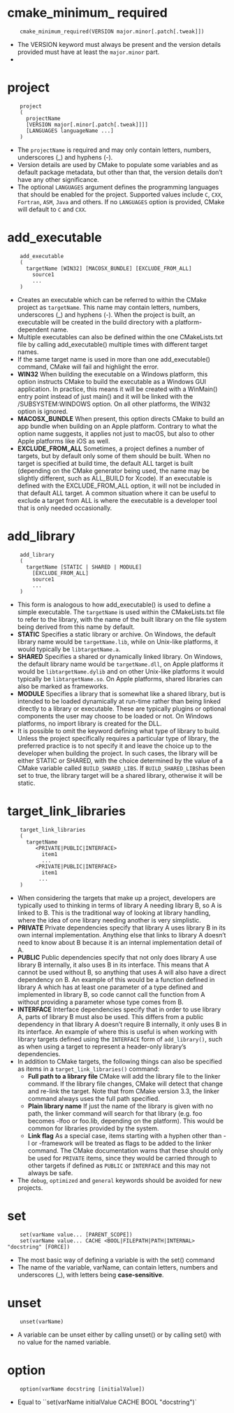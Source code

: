 # cmake\_minimum\_ required

```
	cmake_minimum_required(VERSION major.minor[.patch[.tweak]])
```

* The VERSION keyword must always be present and the version details provided must have at least the `major.minor` part.
* 

# project

```
	project
	(
	  projectName
	  [VERSION major[.minor[.patch[.tweak]]]]
	  [LANGUAGES languageName ...]
	)
```
* The `projectName` is required and may only contain letters, numbers, underscores (_) and hyphens (-).
* Version details are used by CMake to populate some variables and as default package metadata, but other than that, the version details don’t have any other significance. 
* The optional `LANGUAGES` argument defines the programming languages that should be enabled for the project. Supported values include `C`, `CXX`, `Fortran`, `ASM`, `Java` and others. If no `LANGUAGES` option is provided, CMake will default to `C` and `CXX`.


# add\_executable

```
	add_executable
	(
	  targetName [WIN32] [MACOSX_BUNDLE] [EXCLUDE_FROM_ALL]
	    source1 
	    ... 
	)
```
* Creates an executable which can be referred to within the CMake project as `targetName`. This name may contain letters, numbers, underscores (_) and hyphens (-). When the project is built, an executable will be created in the build directory with a platform-dependent name.
* Multiple executables can also be defined within the one CMakeLists.txt file by calling add_executable() multiple times with different target names.
* If the same target name is used in more than one add_executable() command, CMake will fail and highlight the error.
* **WIN32** When building the executable on a Windows platform, this option instructs CMake to build the executable as a Windows GUI application. In practice, this means it will be created with a WinMain() entry point instead of just main() and it will be linked with the /SUBSYSTEM:WINDOWS option. On all other platforms, the WIN32 option is ignored.
* **MACOSX\_BUNDLE** When present, this option directs CMake to build an app bundle when building on an Apple platform. Contrary to what the option name suggests, it applies not just to macOS, but also to other Apple platforms like iOS as well.
* **EXCLUDE\_FROM\_ALL** Sometimes, a project defines a number of targets, but by default only some of them should be built. When no target is specified at build time, the default ALL target is built (depending on the CMake generator being used, the name may be slightly different, such as ALL\_BUILD for Xcode). If an executable is defined with the EXCLUDE_FROM_ALL option, it will not be included in that default ALL target. A
common situation where it can be useful to exclude a target from ALL is where the executable is a developer tool that is only needed occasionally.


# add\_library

```
	add_library
	(
	  targetName [STATIC | SHARED | MODULE]
	    [EXCLUDE_FROM_ALL]
	    source1
	    ...
	)
```
* This form is analogous to how add_executable() is used to define a simple executable. The `targetName` is used within the CMakeLists.txt file to refer to the library, with the name of the built library on the file system being derived from this name by default.
* **STATIC** Specifies a static library or archive. On Windows, the default library name would be `targetName.lib`, while on Unix-like platforms, it would typically be `libtargetName.a`.
* **SHARED** Specifies a shared or dynamically linked library. On Windows, the default library name would be `targetName.dll`, on Apple platforms it would be `libtargetName.dylib` and on other Unix-like platforms it would typically be `libtargetName.so`. On Apple platforms, shared libraries can also be marked as frameworks.
* **MODULE** Specifies a library that is somewhat like a shared library, but is intended to be loaded dynamically at run-time rather than being linked directly to a library or executable. These are typically plugins or optional components the user may choose to be loaded or not. On Windows platforms, no import library is created for the DLL.
* It is possible to omit the keyword defining what type of library to build. Unless the project specifically requires a particular type of library, the preferred practice is to not specify it and leave the choice up to the developer when building the project. In such cases, the library will be either STATIC or SHARED, with the choice determined by the value of a CMake variable called `BUILD_SHARED_LIBS`. If `BUILD_SHARED_LIBS`has been set to true, the library target will be a shared
library, otherwise it will be static.


# target\_link\_libraries

```
	target_link_libraries
	(
	  targetName
	     <PRIVATE|PUBLIC|INTERFACE> 
	       item1 
	       ...
	     <PRIVATE|PUBLIC|INTERFACE> 
	       item1 
	      ...
	)
```
* When considering the targets that make up a project, developers are typically used to thinking in terms of library A needing library B, so A is linked to B. This is the traditional way of looking at library handling, where the idea of one library needing another is very simplistic.
* **PRIVATE** Private dependencies specify that library A uses library B in its own internal implementation. Anything else that links to library A doesn’t need to know about B because it is an internal implementation detail of A.
* **PUBLIC** Public dependencies specify that not only does library A use library B internally, it also uses B in its interface. This means that A cannot be used without B, so anything that uses A will also have a direct dependency on B. An example of this would be a function defined in library A which has at least one parameter of a type defined and implemented in library B, so code cannot call the function from A without providing a parameter whose type comes from B.
* **INTERFACE** Interface dependencies specify that in order to use library A, parts of library B must also be used. This differs from a public dependency in that library A doesn’t require B internally, it only uses B in its interface. An example of where this is useful is when working with library targets defined using the `INTERFACE` form of `add_library()`, such as when using a target to represent a header-only library’s dependencies.
* In addition to CMake targets, the following things can also be specified as items in a `target_link_libraries()` command:
	* **Full path to a library file** CMake will add the library file to the linker command. If the library file changes, CMake will detect that change and re-link the target. Note that from CMake version 3.3, the linker command always uses the full path specified.
	* **Plain library name** If just the name of the library is given with no path, the linker command will search for that library (e.g. foo becomes -lfoo or foo.lib, depending on the platform). This would be common for libraries provided by the system.
	* **Link flag** As a special case, items starting with a hyphen other than -l or -framework will be treated as flags to be added to the linker command. The CMake documentation warns that these should only be used for `PRIVATE` items, since they would be carried through to other targets if defined as `PUBLIC` or `INTERFACE` and this may not always be safe.
* The `debug`, `optimized` and `general` keywords should be avoided for new projects.

# set

```
	set(varName value... [PARENT_SCOPE])
	set(varName value... CACHE <BOOL|FILEPATH|PATH|INTERNAL> "docstring" [FORCE])
```


* The most basic way of defining a variable is with the set() command
* The name of the variable, varName, can contain letters, numbers and underscores (_), with letters being **case-sensitive**.

# unset

```
	unset(varName)
```

* A variable can be unset either by calling unset() or by calling set() with no value for the named variable. 

# option

```
	option(varName docstring [initialValue])
```
* Equal to ``set(varName initialValue CACHE BOOL "docstring")`



